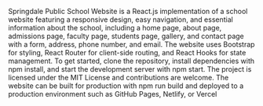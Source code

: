 Springdale Public School Website is a React.js implementation of a school website featuring a responsive design, easy navigation, and essential information about the school, including a home page, about page, admissions page, faculty page, students page, gallery, and contact page with a form, address, phone number, and email. The website uses Bootstrap for styling, React Router for client-side routing, and React Hooks for state management. To get started, clone the repository, install dependencies with npm install, and start the development server with npm start. The project is licensed under the MIT License and contributions are welcome. The website can be built for production with npm run build and deployed to a production environment such as GitHub Pages, Netlify, or Vercel
